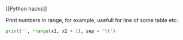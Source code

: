 [[Python hacks]]

Print numbers in range, for example, usefull for line of some table etc:

```python
print('', *range(x1, x2 + 1), sep = '\t')
```